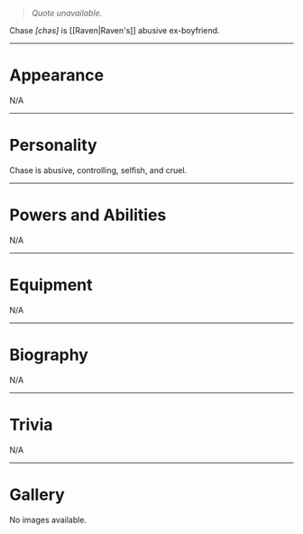 > *Quote unavailable.*


Chase *\[chəs\]* is [[Raven|Raven's]] abusive ex-boyfriend.
***
# Appearance
N/A
***
# Personality
Chase is abusive, controlling, selfish, and cruel. 
***
# Powers and Abilities
N/A
***
# Equipment
N/A
***
# Biography
N/A
***
# Trivia
N/A
***
# Gallery
No images available.